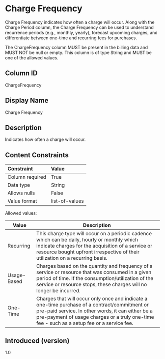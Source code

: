 # Charge Frequency

Charge Frequency indicates how often a charge will occur. Along with the Charge Period column, the Charge Frequency can be used to understand recurrence periods (e.g., monthly, yearly), forecast upcoming charges, and differentiate between one-time and recurring fees for purchases.

The ChargeFrequency column MUST be present in the billing data and MUST NOT be null or empty. This column is of type String and MUST be one of the allowed values.

## Column ID

ChargeFrequency

## Display Name

Charge Frequency

## Description

Indicates how often a charge will occur.

## Content Constraints

| Constraint      | Value                                    |
| :-------------- | :--------------------------------------- |
| Column required | True                                     |
| Data type       | String                                   |
| Allows nulls    | False                                    |
| Value format    | list-of-values                           |

Allowed values:

| Value       | Description                                                                                                                                                                                                                                      |
| ----------- | ------------------------------------------------------------------------------------------------------------------------------------------------------------------------------------------------------------------------------------------------ |
| Recurring   | This charge type will occur on a periodic cadence which can be daily, hourly or monthly which indicate charges for the acquisition of a service or resource bought upfront irrespective of their utilization on a recurring basis.               |
| Usage-Based | Charges based on the quantity and frequency of a service or resource that was consumed in a given period of time. If the consumption/utilization of the service or resource stops, these charges will no longer be incurred.                     |
| One-Time    | Charges that will occur only once and indicate a one-time purchase of a contract/commitment or pre-paid service. In other words, it can either be a pre-payment of usage charges or a truly one-time fee - such as a setup fee or a service fee. |                                       

## Introduced (version)

1.0
